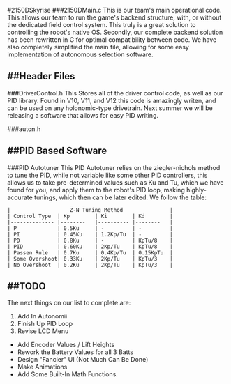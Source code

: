 #2150DSkyrise
###2150DMain.c
    This is our team's main operational code. This allows our team to run the game's backend structure, with, or without the dedicated field control system. This truly is a great solution to controlling the robot's native OS. Secondly, our complete backend solution has been rewritten in C for optimal compatibility between code. We have also completely simplified the main file, allowing for some easy implementation of autonomous selection software.

##Header Files
----------------
###DriverControl.h
    This Stores all of the driver control code, as well as our PID library. Found in V10, V11, and V12 this code is amazingly writen, and can be used on any holonomic-type drivetrain. Next summer we will be releasing a software that allows for easy PID writing.

###auton.h

##PID Based Software
-------------------
###PID Autotuner
    This PID Autotuner relies on the ziegler-nichols method to tune the PID, while not variable like some other PID controllers, this allows us to take pre-determined values such as Ku and Tu, which we have found for you, and apply them to the robot's PID loop, making highly-accurate tunings, which then can be later edited.
    We follow the table:

    |                   Z-N Tuning Method               |  
    | Control Type 	| Kp     	| Ki       	| Kd     	|
    |--------------	|--------	|----------	|--------	|
    | P            	| 0.5Ku  	| -        	| -      	|
    | PI           	| 0.45Ku 	| 1.2Kp/Tu 	| -      	|
    | PD           	| 0.8Ku  	| -        	| KpTu/8 	|
    | PID           | 0.60Ku  	| 2Kp/Tu    | KpTu/8 	|
    | Passen Rule   | 0.7Ku  	| 0.4Kp/Tu  | 0.15KpTu 	|
    | Some Overshoot| 0.33Ku  	| 2Kp/Tu    | KpTu/3 	|
    | No Overshoot  | 0.2Ku  	| 2Kp/Tu    | KpTu/3 	|
##TODO
---------

The next things on our list to complete are:  
1. Add In Autonomii  
2. Finish Up PID Loop  
3. Revise LCD Menu  
  * Add Encoder Values / Lift Heights  
  * Rework the Battery Values for all 3 Batts  
  * Design "Fancier" UI (Not Much Can Be Done)  
  * Make Animations  
* Add Some Built-In Math Functions.
